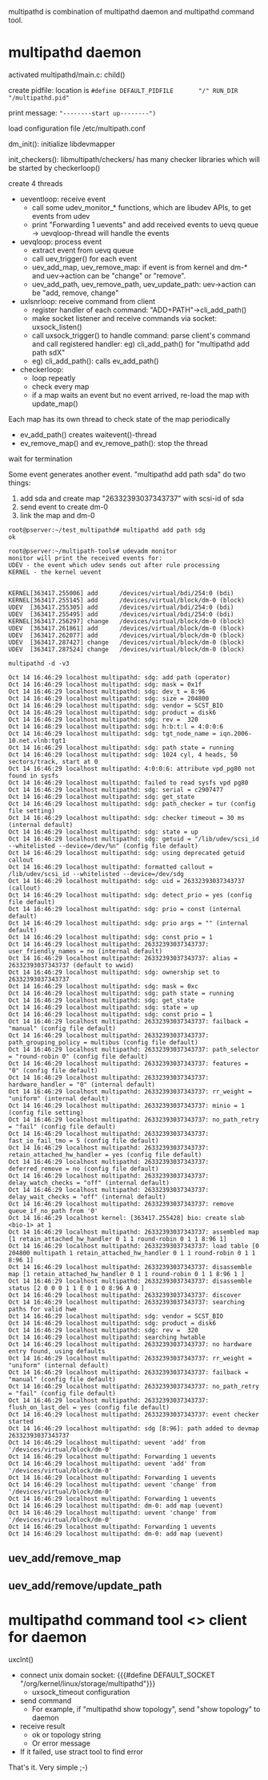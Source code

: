 multipathd is combination of multipathd daemon and multipathd command tool.

# multipathd daemon

activated multipathd/main.c: child()

create pidfile: location is ``#define DEFAULT_PIDFILE		"/" RUN_DIR "/multipathd.pid"``

print message: ``"--------start up--------")``

load configuration file /etc/multipath.conf

dm_init(): initialize libdevmapper

init_checkers(): libmultipath/checkers/ has many checker libraries which will be started by checkerloop()

create 4 threads
* ueventloop: receive event
  * call some udev_monitor_* functions, which are libudev APIs, to get events from udev
  * print "Forwarding 1 uevents" and add received events to uevq queue -> uevqloop-thread will handle the events
* uevqloop: process event
  * extract event from uevq queue
  * call uev_trigger() for each event
  * uev_add_map, uev_remove_map: if event is from kernel and dm-* and uev->action can be "change" or "remove".
  * uev_add_path, uev_remove_path, uev_update_path: uev->action can be "add, remove, change"
* uxlsnrloop: receive command from client
  * register handler of each command: "ADD+PATH"->cli_add_path()
  * make socket listener and receive commands via socket: uxsock_listen()
  * call uxsock_trigger() to handle command: parse client's command and call registered handler: eg) cli_add_path() for "multipathd add path sdX"
   * eg) cli_add_path(): calls ev_add_path()
* checkerloop:
  * loop repeatly
  * check every map
  * if a map waits an event but no event arrived, re-load the map with update_map()

Each map has its own thread to check state of the map periodically
* ev_add_path() creates waitevent()-thread
* ev_remove_map() and ev_remove_path(): stop the thread

wait for termination

Some event generates another event. "multipathd add path sda" do two things:
1. add sda and create map "26332393037343737" with scsi-id of sda 
1. send event to create dm-0
1. link the map and dm-0

```
root@pserver:~/test_multipathd# multipathd add path sdg
ok

root@pserver:~/multipath-tools# udevadm monitor
monitor will print the received events for:
UDEV - the event which udev sends out after rule processing
KERNEL - the kernel uevent


KERNEL[363417.255006] add      /devices/virtual/bdi/254:0 (bdi)
KERNEL[363417.255145] add      /devices/virtual/block/dm-0 (block)
UDEV  [363417.255305] add      /devices/virtual/bdi/254:0 (bdi)
UDEV  [363417.255495] add      /devices/virtual/bdi/254:0 (bdi)
KERNEL[363417.256297] change   /devices/virtual/block/dm-0 (block)
UDEV  [363417.261861] add      /devices/virtual/block/dm-0 (block)
UDEV  [363417.262077] add      /devices/virtual/block/dm-0 (block)
UDEV  [363417.287427] change   /devices/virtual/block/dm-0 (block)
UDEV  [363417.287524] change   /devices/virtual/block/dm-0 (block)
```

```
multipathd -d -v3

Oct 14 16:46:29 localhost multipathd: sdg: add path (operator)
Oct 14 16:46:29 localhost multipathd: sdg: mask = 0x1f
Oct 14 16:46:29 localhost multipathd: sdg: dev_t = 8:96
Oct 14 16:46:29 localhost multipathd: sdg: size = 204800
Oct 14 16:46:29 localhost multipathd: sdg: vendor = SCST_BIO
Oct 14 16:46:29 localhost multipathd: sdg: product = disk6
Oct 14 16:46:29 localhost multipathd: sdg: rev =  320
Oct 14 16:46:29 localhost multipathd: sdg: h:b:t:l = 4:0:0:6
Oct 14 16:46:29 localhost multipathd: sdg: tgt_node_name = iqn.2006-10.net.vlnb:tgt1
Oct 14 16:46:29 localhost multipathd: sdg: path state = running
Oct 14 16:46:29 localhost multipathd: sdg: 1024 cyl, 4 heads, 50 sectors/track, start at 0
Oct 14 16:46:29 localhost multipathd: 4:0:0:6: attribute vpd_pg80 not found in sysfs
Oct 14 16:46:29 localhost multipathd: failed to read sysfs vpd pg80
Oct 14 16:46:29 localhost multipathd: sdg: serial = c2907477
Oct 14 16:46:29 localhost multipathd: sdg: get_state
Oct 14 16:46:29 localhost multipathd: sdg: path_checker = tur (config file setting)
Oct 14 16:46:29 localhost multipathd: sdg: checker timeout = 30 ms (internal default)
Oct 14 16:46:29 localhost multipathd: sdg: state = up
Oct 14 16:46:29 localhost multipathd: sdg: getuid = "/lib/udev/scsi_id --whitelisted --device=/dev/%n" (config file default)
Oct 14 16:46:29 localhost multipathd: sdg: using deprecated getuid callout
Oct 14 16:46:29 localhost multipathd: formatted callout = /lib/udev/scsi_id --whitelisted --device=/dev/sdg
Oct 14 16:46:29 localhost multipathd: sdg: uid = 26332393037343737 (callout)
Oct 14 16:46:29 localhost multipathd: sdg: detect_prio = yes (config file default)
Oct 14 16:46:29 localhost multipathd: sdg: prio = const (internal default)
Oct 14 16:46:29 localhost multipathd: sdg: prio args = "" (internal default)
Oct 14 16:46:29 localhost multipathd: sdg: const prio = 1
Oct 14 16:46:29 localhost multipathd: 26332393037343737: user_friendly_names = no (internal default)
Oct 14 16:46:29 localhost multipathd: 26332393037343737: alias = 26332393037343737 (default to wwid)
Oct 14 16:46:29 localhost multipathd: sdg: ownership set to 26332393037343737
Oct 14 16:46:29 localhost multipathd: sdg: mask = 0xc
Oct 14 16:46:29 localhost multipathd: sdg: path state = running
Oct 14 16:46:29 localhost multipathd: sdg: get_state
Oct 14 16:46:29 localhost multipathd: sdg: state = up
Oct 14 16:46:29 localhost multipathd: sdg: const prio = 1
Oct 14 16:46:29 localhost multipathd: 26332393037343737: failback = "manual" (config file default)
Oct 14 16:46:29 localhost multipathd: 26332393037343737: path_grouping_policy = multibus (config file default)
Oct 14 16:46:29 localhost multipathd: 26332393037343737: path_selector = "round-robin 0" (config file default)
Oct 14 16:46:29 localhost multipathd: 26332393037343737: features = "0" (config file default)
Oct 14 16:46:29 localhost multipathd: 26332393037343737: hardware_handler = "0" (internal default)
Oct 14 16:46:29 localhost multipathd: 26332393037343737: rr_weight = "uniform" (internal default)
Oct 14 16:46:29 localhost multipathd: 26332393037343737: minio = 1 (config file setting)
Oct 14 16:46:29 localhost multipathd: 26332393037343737: no_path_retry = "fail" (config file default)
Oct 14 16:46:29 localhost multipathd: 26332393037343737: fast_io_fail_tmo = 5 (config file default)
Oct 14 16:46:29 localhost multipathd: 26332393037343737: retain_attached_hw_handler = yes (config file default)
Oct 14 16:46:29 localhost multipathd: 26332393037343737: deferred_remove = no (config file default)
Oct 14 16:46:29 localhost multipathd: 26332393037343737: delay_watch_checks = "off" (internal default)
Oct 14 16:46:29 localhost multipathd: 26332393037343737: delay_wait_checks = "off" (internal default)
Oct 14 16:46:29 localhost multipathd: 26332393037343737: remove queue_if_no_path from '0'
Oct 14 16:46:29 localhost kernel: [363417.255428] bio: create slab <bio-1> at 1
Oct 14 16:46:29 localhost multipathd: 26332393037343737: assembled map [1 retain_attached_hw_handler 0 1 1 round-robin 0 1 1 8:96 1]
Oct 14 16:46:29 localhost multipathd: 26332393037343737: load table [0 204800 multipath 1 retain_attached_hw_handler 0 1 1 round-robin 0 1 1 8:96 1]
Oct 14 16:46:29 localhost multipathd: 26332393037343737: disassemble map [1 retain_attached_hw_handler 0 1 1 round-robin 0 1 1 8:96 1 ]
Oct 14 16:46:29 localhost multipathd: 26332393037343737: disassemble status [2 0 0 0 1 1 E 0 1 0 8:96 A 0 ]
Oct 14 16:46:29 localhost multipathd: 26332393037343737: discover
Oct 14 16:46:29 localhost multipathd: 26332393037343737: searching paths for valid hwe
Oct 14 16:46:29 localhost multipathd: sdg: vendor = SCST_BIO
Oct 14 16:46:29 localhost multipathd: sdg: product = disk6
Oct 14 16:46:29 localhost multipathd: sdg: rev =  320
Oct 14 16:46:29 localhost multipathd: searching hwtable
Oct 14 16:46:29 localhost multipathd: 26332393037343737: no hardware entry found, using defaults
Oct 14 16:46:29 localhost multipathd: 26332393037343737: rr_weight = "uniform" (internal default)
Oct 14 16:46:29 localhost multipathd: 26332393037343737: failback = "manual" (config file default)
Oct 14 16:46:29 localhost multipathd: 26332393037343737: no_path_retry = "fail" (config file default)
Oct 14 16:46:29 localhost multipathd: 26332393037343737: flush_on_last_del = yes (config file default)
Oct 14 16:46:29 localhost multipathd: 26332393037343737: event checker started
Oct 14 16:46:29 localhost multipathd: sdg [8:96]: path added to devmap 26332393037343737
Oct 14 16:46:29 localhost multipathd: uevent 'add' from '/devices/virtual/block/dm-0'
Oct 14 16:46:29 localhost multipathd: Forwarding 1 uevents
Oct 14 16:46:29 localhost multipathd: uevent 'add' from '/devices/virtual/block/dm-0'
Oct 14 16:46:29 localhost multipathd: Forwarding 1 uevents
Oct 14 16:46:29 localhost multipathd: uevent 'change' from '/devices/virtual/block/dm-0'
Oct 14 16:46:29 localhost multipathd: Forwarding 1 uevents
Oct 14 16:46:29 localhost multipathd: dm-0: add map (uevent)
Oct 14 16:46:29 localhost multipathd: uevent 'change' from '/devices/virtual/block/dm-0'
Oct 14 16:46:29 localhost multipathd: Forwarding 1 uevents
Oct 14 16:46:29 localhost multipathd: dm-0: add map (uevent)
```

## uev_add/remove_map



## uev_add/remove/update_path



# multipathd command tool <> client for daemon

uxclnt()
* connect unix domain socket: {{{#define DEFAULT_SOCKET		"/org/kernel/linux/storage/multipathd"}}}
  * uxsock_timeout configuration
* send command
  * For example, if "multipathd show topology", send "show topology" to daemon
* receive result
  * ok or topology string
  * Or error message
* If it failed, use stract tool to find error

That's it. Very simple ;-)
